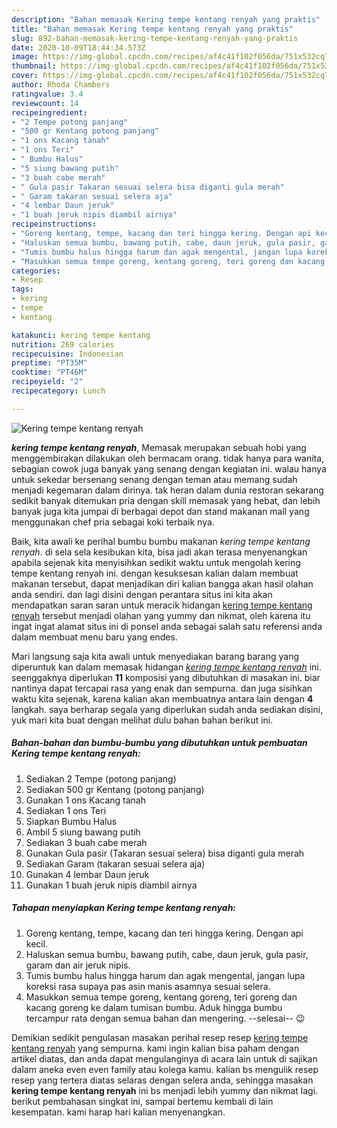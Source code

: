 ```yaml
---
description: "Bahan memasak Kering tempe kentang renyah yang praktis"
title: "Bahan memasak Kering tempe kentang renyah yang praktis"
slug: 892-bahan-memasak-kering-tempe-kentang-renyah-yang-praktis
date: 2020-10-09T18:44:34.573Z
image: https://img-global.cpcdn.com/recipes/af4c41f102f056da/751x532cq70/kering-tempe-kentang-renyah-foto-resep-utama.jpg
thumbnail: https://img-global.cpcdn.com/recipes/af4c41f102f056da/751x532cq70/kering-tempe-kentang-renyah-foto-resep-utama.jpg
cover: https://img-global.cpcdn.com/recipes/af4c41f102f056da/751x532cq70/kering-tempe-kentang-renyah-foto-resep-utama.jpg
author: Rhoda Chambers
ratingvalue: 3.4
reviewcount: 14
recipeingredient:
- "2 Tempe potong panjang"
- "500 gr Kentang potong panjang"
- "1 ons Kacang tanah"
- "1 ons Teri"
- " Bumbu Halus"
- "5 siung bawang putih"
- "3 buah cabe merah"
- " Gula pasir Takaran sesuai selera bisa diganti gula merah"
- " Garam takaran sesuai selera aja"
- "4 lembar Daun jeruk"
- "1 buah jeruk nipis diambil airnya"
recipeinstructions:
- "Goreng kentang, tempe, kacang dan teri hingga kering. Dengan api kecil."
- "Haluskan semua bumbu, bawang putih, cabe, daun jeruk, gula pasir, garam dan air jeruk nipis."
- "Tumis bumbu halus hingga harum dan agak mengental, jangan lupa koreksi rasa supaya pas asin manis asamnya sesuai selera."
- "Masukkan semua tempe goreng, kentang goreng, teri goreng dan kacang goreng ke dalam tumisan bumbu. Aduk hingga bumbu tercampur rata dengan semua bahan dan mengering. --selesai-- 😉"
categories:
- Resep
tags:
- kering
- tempe
- kentang

katakunci: kering tempe kentang 
nutrition: 269 calories
recipecuisine: Indonesian
preptime: "PT35M"
cooktime: "PT46M"
recipeyield: "2"
recipecategory: Lunch

---
```



![Kering tempe kentang renyah](https://img-global.cpcdn.com/recipes/af4c41f102f056da/751x532cq70/kering-tempe-kentang-renyah-foto-resep-utama.jpg)

<b><i>kering tempe kentang renyah</i></b>, Memasak merupakan sebuah hobi yang menggembirakan dilakukan oleh bermacam orang. tidak hanya para wanita, sebagian cowok juga banyak yang senang dengan kegiatan ini. walau hanya untuk sekedar bersenang senang dengan teman atau memang sudah menjadi kegemaran dalam dirinya. tak heran dalam dunia restoran sekarang sedikit banyak ditemukan pria dengan skill memasak yang hebat, dan lebih banyak juga kita jumpai di berbagai depot dan stand makanan mall yang menggunakan chef pria sebagai koki terbaik nya.

Baik, kita awali ke perihal bumbu bumbu makanan <i>kering tempe kentang renyah</i>. di sela sela kesibukan kita, bisa jadi akan terasa menyenangkan apabila sejenak kita menyisihkan sedikit waktu untuk mengolah kering tempe kentang renyah ini. dengan kesuksesan kalian dalam membuat makanan tersebut, dapat menjadikan diri kalian bangga akan hasil olahan anda sendiri. dan lagi disini dengan perantara situs ini kita akan mendapatkan saran saran untuk meracik hidangan <u>kering tempe kentang renyah</u> tersebut menjadi olahan yang yummy dan nikmat, oleh karena itu ingat ingat alamat situs ini di ponsel anda sebagai salah satu referensi anda dalam membuat menu baru yang endes.




Mari langsung saja kita awali untuk menyediakan barang barang yang diperuntuk kan dalam memasak hidangan <u><i>kering tempe kentang renyah</i></u> ini. seenggaknya diperlukan <b>11</b> komposisi yang dibutuhkan di masakan ini. biar nantinya dapat tercapai rasa yang enak dan sempurna. dan juga sisihkan waktu kita sejenak, karena kalian akan membuatnya antara lain dengan <b>4</b> langkah. saya berharap segala yang diperlukan sudah anda sediakan disini, yuk mari kita buat dengan melihat dulu bahan bahan berikut ini.

<!--inarticleads1-->

##### Bahan-bahan dan bumbu-bumbu yang dibutuhkan untuk pembuatan Kering tempe kentang renyah:

1. Sediakan 2 Tempe (potong panjang)
1. Sediakan 500 gr Kentang (potong panjang)
1. Gunakan 1 ons Kacang tanah
1. Sediakan 1 ons Teri
1. Siapkan  Bumbu Halus
1. Ambil 5 siung bawang putih
1. Sediakan 3 buah cabe merah
1. Gunakan  Gula pasir (Takaran sesuai selera) bisa diganti gula merah
1. Sediakan  Garam (takaran sesuai selera aja)
1. Gunakan 4 lembar Daun jeruk
1. Gunakan 1 buah jeruk nipis diambil airnya




<!--inarticleads2-->

##### Tahapan menyiapkan Kering tempe kentang renyah:

1. Goreng kentang, tempe, kacang dan teri hingga kering. Dengan api kecil.
1. Haluskan semua bumbu, bawang putih, cabe, daun jeruk, gula pasir, garam dan air jeruk nipis.
1. Tumis bumbu halus hingga harum dan agak mengental, jangan lupa koreksi rasa supaya pas asin manis asamnya sesuai selera.
1. Masukkan semua tempe goreng, kentang goreng, teri goreng dan kacang goreng ke dalam tumisan bumbu. Aduk hingga bumbu tercampur rata dengan semua bahan dan mengering. --selesai-- 😉




Demikian sedikit pengulasan masakan perihal resep resep <u>kering tempe kentang renyah</u> yang sempurna. kami ingin kalian bisa paham dengan artikel diatas, dan anda dapat mengulanginya di acara lain untuk di sajikan dalam aneka even even family atau kolega kamu. kalian bs mengulik resep resep yang tertera diatas selaras dengan selera anda, sehingga masakan <b>kering tempe kentang renyah</b> ini bs menjadi lebih yummy dan nikmat lagi. berikut pembahasan singkat ini, sampai bertemu kembali di lain kesempatan. kami harap hari kalian menyenangkan.
